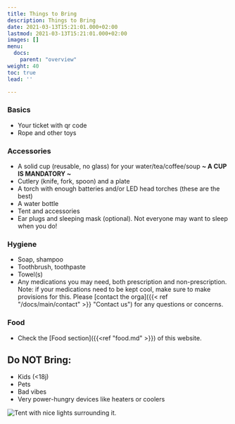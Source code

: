 ```yaml
---
title: Things to Bring
description: Things to Bring
date: 2021-03-13T15:21:01.000+02:00
lastmod: 2021-03-13T15:21:01.000+02:00
images: []
menu: 
  docs:
    parent: "overview"
weight: 40
toc: true
lead: ''

---
```

### Basics

* Your ticket with qr code
* Rope and other toys

### Accessories

* A solid cup (reusable, no glass) for your water/tea/coffee/soup **\~ A CUP IS MANDATORY \~**
* Cutlery (knife, fork, spoon) and a plate
* A torch with enough batteries and/or LED head torches (these are the best)
* A water bottle
* Tent and accessories
* Ear plugs and sleeping mask (optional). Not everyone may want to sleep when you do!


### Hygiene

* Soap, shampoo
* Toothbrush, toothpaste
* Towel(s)
* Any medications you may need, both prescription and non-prescription. Note: if your medications need to be kept cool, make sure to make provisions for this. Please [contact the orga]({{< ref "/docs/main/contact" >}} "Contact us") for any questions or concerns.

### Food

* Check the [Food section]({{<ref "food.md" >}}) of this website.

## Do NOT Bring:

* Kids (<18j)
* Pets
* Bad vibes
* Very power-hungry devices like heaters or coolers


![Tent with nice lights surrounding it.](/images/tent.jpg)
